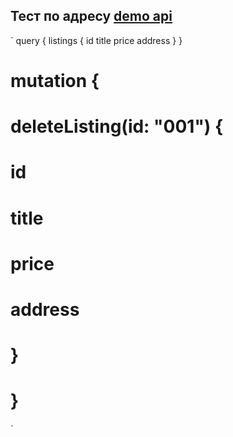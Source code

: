 ## Тест по адресу [demo api](http://localhost:9000/api)
`
query {
  listings {
    id
    title
    price
    address
  }
}


# mutation {
#   deleteListing(id: "001") {
#     id
#     title
#     price
#     address
#   }
# }

`
